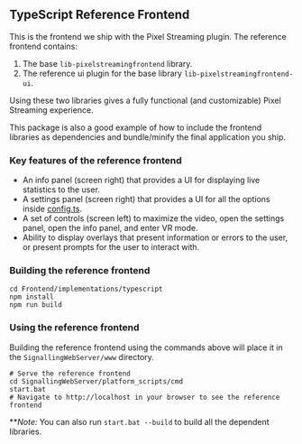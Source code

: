 ## TypeScript Reference Frontend

This is the frontend we ship with the Pixel Streaming plugin. The reference frontend contains:

1. The base `lib-pixelstreamingfrontend` library.
2. The reference ui plugin for the base library `lib-pixelstreamingfrontend-ui`.

Using these two libraries gives a fully functional (and customizable) Pixel Streaming experience.

This package is also a good example of how to include the frontend libraries as dependencies and bundle/minify the final application you ship.

### Key features of the reference frontend
- An info panel (screen right) that provides a UI for displaying live statistics to the user.
- A settings panel (screen right) that provides a UI for all the options inside [config.ts](/Frontend/library/src/Config/Config.ts).
- A set of controls (screen left) to maximize the video, open the settings panel, open the info panel, and enter VR mode.
- Ability to display overlays that present information or errors to the user, or present prompts for the user to interact with.

### Building the reference frontend
```
cd Frontend/implementations/typescript
npm install
npm run build
```

### Using the reference frontend
Building the reference frontend using the commands above will place it in the `SignallingWebServer/www` directory.
```
# Serve the reference frontend
cd SignallingWebServer/platform_scripts/cmd
start.bat
# Navigate to http://localhost in your browser to see the reference frontend
```

***Note:* You can also run `start.bat --build` to build all the dependent libraries.
